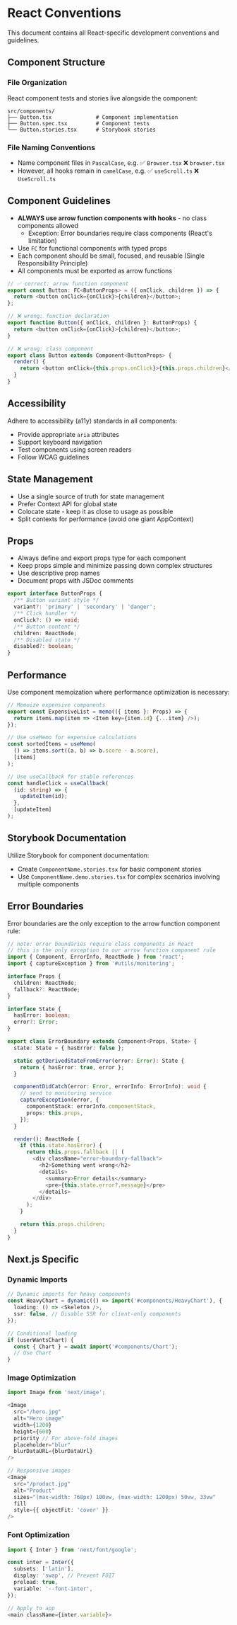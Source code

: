 # React Conventions

This document contains all React-specific development conventions and guidelines.

## Component Structure

### File Organization

React component tests and stories live alongside the component:

```plaintext
src/components/
├── Button.tsx              # Component implementation
├── Button.spec.tsx         # Component tests
└── Button.stories.tsx      # Storybook stories
```

### File Naming Conventions

- Name component files in `PascalCase`, e.g. ✅ `Browser.tsx` ❌ `browser.tsx`
- However, all hooks remain in `camelCase`, e.g. ✅ `useScroll.ts` ❌ `UseScroll.ts`

## Component Guidelines

- **ALWAYS use arrow function components with hooks** - no class components allowed
  - Exception: Error boundaries require class components (React's limitation)
- Use `FC` for functional components with typed props
- Each component should be small, focused, and reusable (Single Responsibility Principle)
- All components must be exported as arrow functions

```typescript
// ✅ correct: arrow function component
export const Button: FC<ButtonProps> = ({ onClick, children }) => {
  return <button onClick={onClick}>{children}</button>;
};

// ❌ wrong: function declaration
export function Button({ onClick, children }: ButtonProps) {
  return <button onClick={onClick}>{children}</button>;
}

// ❌ wrong: class component
export class Button extends Component<ButtonProps> {
  render() {
    return <button onClick={this.props.onClick}>{this.props.children}</button>;
  }
}
```

## Accessibility

Adhere to accessibility (a11y) standards in all components:
- Provide appropriate `aria` attributes
- Support keyboard navigation
- Test components using screen readers
- Follow WCAG guidelines

## State Management

- Use a single source of truth for state management
- Prefer Context API for global state
- Colocate state - keep it as close to usage as possible
- Split contexts for performance (avoid one giant AppContext)

## Props

- Always define and export props type for each component
- Keep props simple and minimize passing down complex structures
- Use descriptive prop names
- Document props with JSDoc comments

```typescript
export interface ButtonProps {
  /** Button variant style */
  variant?: 'primary' | 'secondary' | 'danger';
  /** Click handler */
  onClick?: () => void;
  /** Button content */
  children: ReactNode;
  /** Disabled state */
  disabled?: boolean;
}
```

## Performance

Use component memoization where performance optimization is necessary:

```typescript
// Memoize expensive components
export const ExpensiveList = memo(({ items }: Props) => {
  return items.map(item => <Item key={item.id} {...item} />);
});

// Use useMemo for expensive calculations
const sortedItems = useMemo(
  () => items.sort((a, b) => b.score - a.score),
  [items]
);

// Use useCallback for stable references
const handleClick = useCallback(
  (id: string) => {
    updateItem(id);
  },
  [updateItem]
);
```

## Storybook Documentation

Utilize Storybook for component documentation:
- Create `ComponentName.stories.tsx` for basic component stories
- Use `ComponentName.demo.stories.tsx` for complex scenarios involving multiple components

## Error Boundaries

Error boundaries are the only exception to the arrow function component rule:

```typescript
// note: error boundaries require class components in React
// this is the only exception to our arrow function component rule
import { Component, ErrorInfo, ReactNode } from 'react';
import { captureException } from '#utils/monitoring';

interface Props {
  children: ReactNode;
  fallback?: ReactNode;
}

interface State {
  hasError: boolean;
  error?: Error;
}

export class ErrorBoundary extends Component<Props, State> {
  state: State = { hasError: false };

  static getDerivedStateFromError(error: Error): State {
    return { hasError: true, error };
  }

  componentDidCatch(error: Error, errorInfo: ErrorInfo): void {
    // send to monitoring service
    captureException(error, {
      componentStack: errorInfo.componentStack,
      props: this.props,
    });
  }

  render(): ReactNode {
    if (this.state.hasError) {
      return this.props.fallback || (
        <div className="error-boundary-fallback">
          <h2>Something went wrong</h2>
          <details>
            <summary>Error details</summary>
            <pre>{this.state.error?.message}</pre>
          </details>
        </div>
      );
    }

    return this.props.children;
  }
}
```

## Next.js Specific

### Dynamic Imports

```typescript
// Dynamic imports for heavy components
const HeavyChart = dynamic(() => import('#components/HeavyChart'), {
  loading: () => <Skeleton />,
  ssr: false, // Disable SSR for client-only components
});

// Conditional loading
if (userWantsChart) {
  const { Chart } = await import('#components/Chart');
  // Use Chart
}
```

### Image Optimization

```typescript
import Image from 'next/image';

<Image
  src="/hero.jpg"
  alt="Hero image"
  width={1200}
  height={600}
  priority // For above-fold images
  placeholder="blur"
  blurDataURL={blurDataUrl}
/>

// Responsive images
<Image
  src="/product.jpg"
  alt="Product"
  sizes="(max-width: 768px) 100vw, (max-width: 1200px) 50vw, 33vw"
  fill
  style={{ objectFit: 'cover' }}
/>
```

### Font Optimization

```typescript
import { Inter } from 'next/font/google';

const inter = Inter({
  subsets: ['latin'],
  display: 'swap', // Prevent FOIT
  preload: true,
  variable: '--font-inter',
});

// Apply to app
<main className={inter.variable}>
```